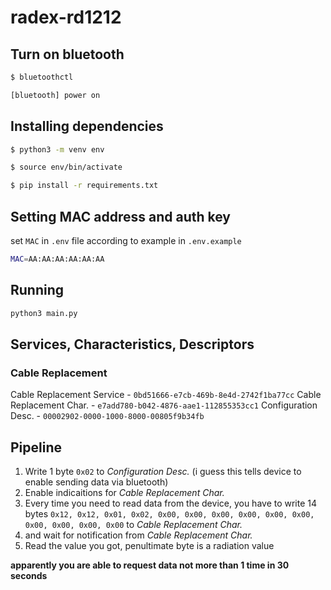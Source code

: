 # radex-rd1212

## Turn on bluetooth
```zsh
$ bluetoothctl

[bluetooth] power on
```

## Installing dependencies
```zsh
$ python3 -m venv env

$ source env/bin/activate

$ pip install -r requirements.txt
```

## Setting MAC address and auth key
set `MAC` in `.env` file according to example in `.env.example`
```zsh
MAC=AA:AA:AA:AA:AA:AA
```

## Running
```zsh
python3 main.py
```

## Services, Characteristics, Descriptors
### Cable Replacement
Cable Replacement Service - `0bd51666-e7cb-469b-8e4d-2742f1ba77cc`
Cable Replacement Char. - `e7add780-b042-4876-aae1-112855353cc1`
Configuration Desc. - `00002902-0000-1000-8000-00805f9b34fb`

## Pipeline
1. Write 1 byte `0x02` to *Configuration Desc.* (i guess this tells device to enable sending data via bluetooth)
2. Enable indicaitions for *Cable Replacement Char.*
3. Every time you need to read data from the device, you have to write 14 bytes `0x12, 0x12, 0x01, 0x02, 0x00, 0x00, 0x00, 0x00, 0x00, 0x00, 0x00, 0x00, 0x00, 0x00` to *Cable Replacement Char.*
4. and wait for notification from *Cable Replacement Char.*
5. Read the value you got, penultimate byte is a radiation value

**apparently you are able to request data not more than 1 time in 30 seconds**